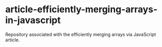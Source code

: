 # article-efficiently-merging-arrays-in-javascript
Repository associated with the efficiently merging arrays via JavaScript article.
